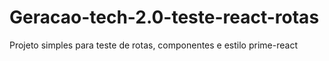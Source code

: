 # Geracao-tech-2.0-teste-react-rotas
Projeto simples para teste de rotas, componentes e estilo prime-react
